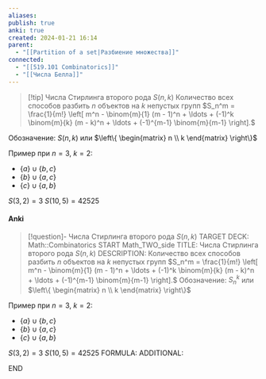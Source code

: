 ```yaml
---
aliases: 
publish: true
anki: true
created: 2024-01-21 16:14
parent:
  - "[[Partition of a set|Разбиение множества]]"
connected:
  - "[[519.101 Combinatorics]]"
  - "[[Числа Белла]]"
---
```


> [!tip] Числа Стирлинга второго рода $S(n, k)$
Количество всех способов разбить $n$ объектов на $k$ непустых групп
$S_n^m = \frac{1}{m!} \left[ m^n - \binom{m}{1} (m - 1)^n + \ldots + (-1)^k \binom{m}{k} (m - k)^n + \ldots + (-1)^{m-1} \binom{m}{m-1} \right].$


Обозначение: $S(n, k)$ или $\left\{ \begin{matrix} n \\ k \end{matrix} \right\}$

Пример при $n = 3$, $k = 2$:
- $\{a\} \cup \{b,c\}$
- $\{b\} \cup \{a,c\}$
- $\{c\} \cup \{a,b\}$

$S(3,2) = 3$
$S(10,5) = 42525$

#### Anki
> [!question]- Числа Стирлинга второго рода $S(n, k)$
TARGET DECK: Math::Combinatorics
START
Math_TWO_side
TITLE: Числа Стирлинга второго рода $S(n, k)$
DESCRIPTION: Количество всех способов разбить $n$ объектов на $k$ непустых групп
$S_n^m = \frac{1}{m!} \left[ m^n - \binom{m}{1} (m - 1)^n + \ldots + (-1)^k \binom{m}{k} (m - k)^n + \ldots + (-1)^{m-1} \binom{m}{m-1} \right].$
Обозначение: $S_n^k$ или $\left\{ \begin{matrix} n \\ k \end{matrix} \right\}$

Пример при $n = 3$, $k = 2$:
- $\{a\} \cup \{b,c\}$
- $\{b\} \cup \{a,c\}$
- $\{c\} \cup \{a,b\}$

$S(3,2) = 3$
$S(10,5) = 42525$
FORMULA: 
ADDITIONAL:
<!--ID: 1705843330675-->
END













